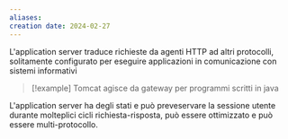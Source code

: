 ```yaml
---
aliases: 
creation date: 2024-02-27
---
```


L'application server traduce richieste da agenti HTTP ad altri protocolli, solitamente configurato per eseguire applicazioni in comunicazione con sistemi informativi

>[!example] 
>Tomcat agisce da gateway per programmi scritti in java

L'application server ha degli stati e può preveservare la sessione utente durante molteplici cicli richiesta-risposta, può essere ottimizzato e può essere multi-protocollo.

